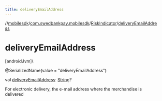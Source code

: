 ```yaml
---
title: deliveryEmailAddress
---
```

//[mobilesdk](../../../index.html)/[com.swedbankpay.mobilesdk](../index.html)/[RiskIndicator](index.html)/[deliveryEmailAddress](delivery-email-address.html)



# deliveryEmailAddress



[androidJvm]\




@SerializedName(value = "deliveryEmailAddress")



val [deliveryEmailAddress](delivery-email-address.html): [String](https://kotlinlang.org/api/latest/jvm/stdlib/kotlin/-string/index.html)?



For electronic delivery, the e-mail address where the merchandise is delivered




